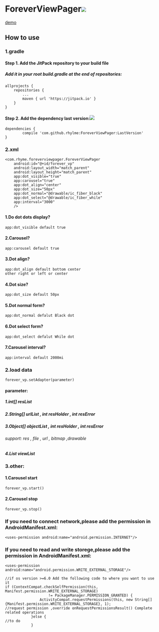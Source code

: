 # ForeverViewPager[![](https://jitpack.io/v/rhylme/ForeverViewPager.svg)](https://jitpack.io/#rhylme/ForeverViewPager)
[demo](https://fir.im/y5z7)
## How to use
### 1.gradle
#### Step 1. Add the JitPack repository to your build file
##### Add it in your root build.gradle at the end of repositories:
    allprojects {
		repositories {
			...
			maven { url 'https://jitpack.io' }
		}
	}
#### Step 2. Add the dependency last version:[![](https://jitpack.io/v/rhylme/ForeverViewPager.svg)](https://jitpack.io/#rhylme/ForeverViewPager)
    dependencies {
	        compile 'com.github.rhylme:ForeverViewPager:LastVersion'
	}
### 2.xml
    <com.rhyme.foreverviewpager.ForeverViewPager
        android:id="@+id/forever_vp"
        android:layout_width="match_parent"
        android:layout_height="match_parent"
        app:dot_visible="true"
        app:carousel="true"
        app:dot_align="center"
        app:dot_size="50px"
        app:dot_normal="@drawable/ic_fiber_black"
        app:dot_select="@drawable/ic_fiber_while"
        app:interval="3000"
        />
#### 1.Do dot dots display? 
    app:dot_visible default true
#### 2.Carousel?
    app:carousel default true
#### 3.Dot align?
    app:dot_align default bottom center 
    other right or left or center
#### 4.Dot size?
    app:dot_size default 50px 
#### 5.Dot normal form?
    app:dot_normal defalut Black dot
#### 6.Dot select form?
    app:dot_select defalut While dot
#### 7.Carousel interval?
    app:interval default 2000mi
 
 ### 2.load data
    forever_vp.setAdapter(parameter)
#### parameter:
##### 1.int[] resList
##### 2.String[] urlList , int resHolder , int resError
##### 3.Object[] objectList , int resHolder , int resError
###### support: res , file , url , bitmap ,drawable
##### 4.List<View> viewList
  
 ### 3.other:
#### 1.Carousel start
    forever_vp.start()
#### 2.Carousel stop
    forever_vp.stop()
 
 ### If you need to connect network,please add the permission in AndroidManifest.xml:
    <uses-permission android:name="android.permission.INTERNET"/>
 ### If you need to read and write storege,please add the permission in AndroidManifest.xml:
    <uses-permission android:name="android.permission.WRITE_EXTERNAL_STORAGE"/>
    
    //if os version >=6.0 Add the following code to where you want to use it
    if (ContextCompat.checkSelfPermission(this, Manifest.permission.WRITE_EXTERNAL_STORAGE)
                        != PackageManager.PERMISSION_GRANTED) {
                    ActivityCompat.requestPermissions(this, new String[]{Manifest.permission.WRITE_EXTERNAL_STORAGE}, 1);
    //request permission ,override onRequestPermissionsResult() Complete related operations
                }else {
    //to do
                }
